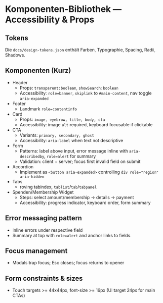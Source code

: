 # Komponenten-Bibliothek — Accessibility & Props

## Tokens

Die `docs/design-tokens.json` enthält Farben, Typographie, Spacing, Radii, Shadows.

## Komponenten (Kurz)

- Header
  - Props: `transparent:boolean`, `showSearch:boolean`
  - Accessibility: `role=banner`, `skiplink` to `#main-content`, nav toggle `aria-expanded`
- Footer
  - Landmark `role=contentinfo`
- Card
  - Props: `image, eyebrow, title, body, cta`
  - Accessibility: image `alt` required, keyboard focusable if clickable
- CTA
  - Variants: `primary, secondary, ghost`
  - Accessibility: `aria-label` when text not descriptive
- Form
  - Patterns: label above input, error message inline with `aria-describedby`, `role=alert` for summary
  - Validation: client + server; focus first invalid field on submit
- Accordion
  - Implement as `<button aria-expanded>` controlling `div role="region" aria-hidden`
- Tabs
  - roving tabindex, `tablist`/`tab`/`tabpanel`
- Spenden/Membership Widget
  - Steps: select amount/membership -> details -> payment
  - Accessibility: progress indicator, keyboard order, form summary

## Error messaging pattern

- Inline errors under respective field
- Summary at top with `role=alert` and anchor links to fields

## Focus management

- Modals trap focus; Esc closes; focus returns to opener

## Form constraints & sizes

- Touch targets >= 44x44px, font-size >= 16px (UI target 24px for main CTAs)
